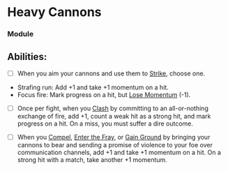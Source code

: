 # Heavy Cannons
### Module


## Abilities:
- [ ] When you aim your cannons and use them to [Strike](Moves/combat/strike), choose one.

 * Strafing run: Add +1 and take +1 momentum on a hit.
 * Focus fire: Mark progress on a hit, but [Lose Momentum](Moves/suffer/lose_momentum) (-1).

- [ ] Once per fight, when you [Clash](Moves/combat/clash) by committing to an all-or-nothing exchange of fire, add +1, count a weak hit as a strong hit, and mark progress on a hit. On a miss, you must suffer a dire outcome.

- [ ] When you [Compel](Moves/adventure/compel), [Enter the Fray](Moves/combat/enter_the_fray), or [Gain Ground](Moves/combat/gain_ground) by bringing your cannons to bear and sending a promise of violence to your foe over communication channels, add +1 and take +1 momentum on a hit. On a strong hit with a match, take another +1 momentum.


